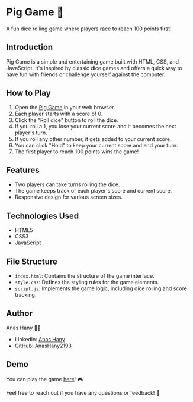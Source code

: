 # Pig Game 🎲

A fun dice rolling game where players race to reach 100 points first!

## Introduction

Pig Game is a simple and entertaining game built with HTML, CSS, and JavaScript. It's inspired by classic dice games and offers a quick way to have fun with friends or challenge yourself against the computer.

## How to Play

1. Open the [Pig Game](https://pig-game-2193.netlify.app/) in your web browser.
2. Each player starts with a score of 0.
3. Click the "Roll dice" button to roll the dice.
4. If you roll a 1, you lose your current score and it becomes the next player's turn.
5. If you roll any other number, it gets added to your current score.
6. You can click "Hold" to keep your current score and end your turn.
7. The first player to reach 100 points wins the game!

## Features

- Two players can take turns rolling the dice.
- The game keeps track of each player's score and current score.
- Responsive design for various screen sizes.

## Technologies Used

- HTML5
- CSS3
- JavaScript

## File Structure

- `index.html`: Contains the structure of the game interface.
- `style.css`: Defines the styling rules for the game elements.
- `script.js`: Implements the game logic, including dice rolling and score tracking.

## Author

Anas Hany 🧑‍💻

- LinkedIn: [Anas Hany](https://www.linkedin.com/in/anashany219/)
- GitHub: [AnasHany2193](https://github.com/AnasHany2193)

## Demo

You can play the game [here](https://pig-game-2193.netlify.app/)! 🎮

Feel free to reach out if you have any questions or feedback! 📧
